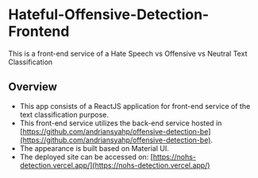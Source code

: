 # Hateful-Offensive-Detection-Frontend
This is a front-end service of a Hate Speech vs Offensive vs Neutral Text Classification

## Overview
+ This app consists of a ReactJS application for front-end service of the text classification purpose. </br>
+ This front-end service utilizes the back-end service hosted in [https://github.com/andriansyahp/offensive-detection-be](https://github.com/andriansyahp/offensive-detection-be).
+ The appearance is built based on Material UI.
+ The deployed site can be accessed on: [https://nohs-detection.vercel.app/](https://nohs-detection.vercel.app/) 

